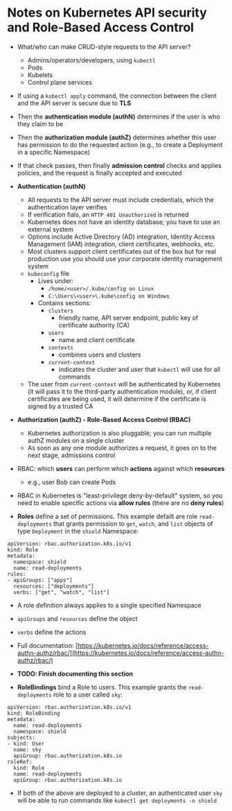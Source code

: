 # Notes on Kubernetes API security and Role-Based Access Control

- What/who can make CRUD-style requests to the API server?
  - Admins/operators/developers, using `kubectl`
  - Pods
  - Kubelets
  - Control plane services

- If using a `kubectl apply` command, the connection between the client and the API server is secure due to **TLS**
- Then the **authentication module (authN)** determines if the user is who they claim to be
- Then the **authorization module (authZ)** determines whether this user has permission to do the requested action (e.g., to create a Deployment in a specific Namespace)
- If that check passes, then finally **admission control** checks and applies policies, and the request is finally accepted and executed

- **Authentication (authN)**
  - All requests to the API server must include credentials, which the authentication layer verifies
  - If verification fials, an `HTTP 401 Unauthorized` is returned
  - Kubernetes does not have an identity database; you have to use an external system
  - Options include Active Directory (AD) integration, Identity Access Management (IAM) integration, client certificates, webhooks, etc.
  - Most clusters support client certificates out of the box but for real production use you should use your corporate identity management system
  - `kubeconfig` file
    - Lives under:
      - `/home/<user>/.kube/config on Linux`
      - `C:\Users\<user>\.kube\config on Windows`
    - Contains sections:
      - `clusters`
        - friendly name, API server endpoint, public key of certificate authority (CA)
      - `users`
        - name and client certificate
      - `contexts`
        - combines users and clusters
      - `current-context`
        - indicates the cluster and user that `kubectl` will use for all commands
  - The user from `current-context` will be authenticated by Kubernetes (it will pass it to the third-party authentication module), or, if client certificates are being used, it will determine if the certificate is signed by a trusted CA

- **Authorization (authZ) - Role-Based Access Control (RBAC)**
  - Kubernetes authorization is also pluggable; you can run multiple authZ modules on a single cluster
  - As soon as any one module authorizes a request, it goes on to the next stage, admissions control

- RBAC: which **users** can perform which **actions** against which **resources**
  - e.g., user Bob can create Pods
- RBAC in Kubernetes is "least-privilege deny-by-default" system, so you need to enable specific actions via **allow rules** (there are no **deny rules**)

- **Roles** define a set of permissions. This example defailt are role `read-deployments` that grants permission to `get`, `watch`, and `list` objects of type `Deployment` in the `shield` Namespace:

```
apiVersion: rbac.authorization.k8s.io/v1
kind: Role
metadata:
  namespace: shield
  name: read-deployments
rules:
- apiGroups: ["apps"]     
  resources: ["deployments"]
  verbs: ["get", "watch", "list"]
```

- A role definition always applies to a single specified Namespace
- `apiGroups` and `resources` define the object
- `verbs` define the actions
- Full documentation: [https://kubernetes.io/docs/reference/access-authn-authz/rbac/](https://kubernetes.io/docs/reference/access-authn-authz/rbac/)

- **TODO: Finish documenting this section**




- **RoleBindings** bind a Role to users. This example grants the `read-deployments` role to a user called `sky`:

```
apiVersion: rbac.authorization.k8s.io/v1
kind: RoleBinding
metadata:
  name: read-deployments
  namespace: shield
subjects:
- kind: User
  name: sky
  apiGroup: rbac.authorization.k8s.io
roleRef:
  kind: Role
  name: read-deployments
  apiGroup: rbac.authorization.k8s.io
```

- If both of the above are deployed to a cluster, an authenticated user `sky` will be able to run commands like `kubectl get deployments -n shield`

